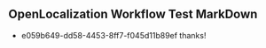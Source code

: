 ## OpenLocalization Workflow Test MarkDown
* e059b649-dd58-4453-8ff7-f045d11b89ef thanks!

<!--HONumber=Aug16_HO4-->


